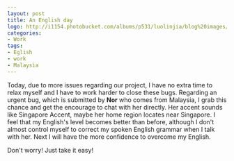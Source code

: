 ```yaml
---
layout: post
title: An English day
logo: http://i1154.photobucket.com/albums/p531/luolinjia/blog%20images/20150210_zpsca1bb4f7.jpg
categories:
- Work
tags:
- Eglish
- work
- Malaysia
---
```


Today, due to more issues regarding our project, I have no extra time to relax myself and I have to work harder to close these bugs. Regarding an urgent bug, which is submitted by **Nor** who comes from Malaysia, I grab this chance and get the encourage to chat with her directly. Her accent sounds like Singapore Accent, maybe her home region locates near Singapore. I feel that my English's level becomes better than before, although I don't almost control myself to correct my spoken English grammar when I talk with her. Next I will have the more confidence to overcome my English.  

Don't worry! Just take it easy!
